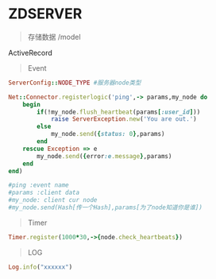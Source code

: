 # ZDSERVER

>存储数据
>/model

ActiveRecord

>Event

```ruby
ServerConfig::NODE_TYPE #服务器node类型

Net::Connector.registerlogic('ping',-> params,my_node do
    begin
        if(!my_node.flush_heartbeat(params[:user_id]))
            raise ServerException.new('You are out.')
        else
            my_node.send({status: 0},params)
        end
    rescue Exception => e
        my_node.send({error:e.message},params)
    end
end)

#ping :event name
#params :client data
#my_node: client cur node
#my_node.send(Hash[传一个Hash],params[为了node知道你是谁])
```

> Timer

```ruby
Timer.register(1000*30,->{node.check_heartbeats})
```

> LOG

```ruby
Log.info("xxxxxx")
```
